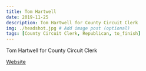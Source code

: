 ```yaml
---
title: Tom Hartwell
date: 2019-11-25
description: Tom Hartwell for County Circuit Clerk
img: ./headshot.jpg # Add image post (optional)
tags: [County Circuit Clerk, Republican, to_finish]
---
```


Tom Hartwell for County Circuit Clerk

[Website](https://www.google.com/)
